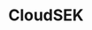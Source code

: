 ---
facebook: https://facebook.com/cloudsek
instagram: https://instagram.com/cloudsek
linkedin: https://linkedin.com/company/cloudsek
logohandle: cloudsek
sort: cloudsek
title: CloudSEK
twitter: https://x.com/cloudsek
website: https://www.cloudsek.com/
youtube: https://youtube.com/channel/UCuueHDbi46tSFrULlCTQakA
---